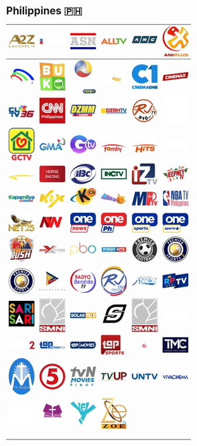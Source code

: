 # Philippines 🇵🇭

| ![a2z] | ![aliw-channel-23] | ![all-sports-network] | ![alltv] | ![anc] | ![aniplus] |
|:---:|:---:|:---:|:---:|:---:|:---:|
| ![beam-tv] | ![buko] | ![celestial-movies-pinoy] | ![cine-mo] | ![cinema-one] | ![cinemax] |
| ![cltv] | ![cnn-philippines] | ![dzmm-teleradyo] | ![dzrh-tv] | ![dzrj-810-am-tv] | ![ewtn] |
| ![gctv] | ![gma] | ![gtv] | ![hbo-family] | ![hbo-hits] | ![hbo] |
| ![hbo-signature] | ![horse-racing] | ![ibc] | ![inc-tv] | ![iztv] | ![jeepney-tv] |
| ![kapamilya-channel] | ![kix] | ![knowledge-channel] | ![miao-mi] | ![mptv] | ![nba-tv-philippines] |
| ![net25] | ![newswatch-plus] | ![one-news] | ![one-ph] | ![one-sports] | ![one-sports-plus] |
| ![pba-rush] | ![pino-xtreme-channel] | ![pinoy-box-office] | ![pinoy-hits] | ![premier-football] | ![premier-sports-2] |
| ![premier-sports] | ![ptv] | ![radyo-bandido-tv] | ![rj-tv] | ![rock-action] | ![rptv] |
| ![sari-sari-channel] | ![smni] | ![solar-flix] | ![solar-sports] | ![sonshine-channel] | ![spotv] |
| ![spotv2] | ![tap-action-flix] | ![tap-movies] | ![tap-sports] | ![techstorm] | ![tmc] |
| ![tv-maria] | ![tv5] | ![tvn-movies-pinoy] | ![tvup] | ![untv] | ![viva-cinema] |
| ![warner-tv] | ![word-of-god] | ![yey] | ![zoe-tv] | ![space] | ![space] |
| ![space] | ![space] | ![space] | ![space] | ![space] | ![space] |


[a2z]:a2z-ph.png
[aliw-channel-23]:aliw-channel-23-ph.png
[all-sports-network]:all-sports-network-ph.png
[alltv]:alltv-ph.png
[anc]:anc-ph.png
[aniplus]:aniplus-ph.png
[beam-tv]:beam-tv-ph.png
[buko]:buko-ph.png
[celestial-movies-pinoy]:celestial-movies-pinoy-ph.png
[cine-mo]:cine-mo-ph.png
[cinema-one]:cinema-one-ph.png
[cinemax]:cinemax-ph.png
[cltv]:cltv-ph.png
[cnn-philippines]:cnn-philippines-ph.png
[dzmm-teleradyo]:dzmm-teleradyo-ph.png
[dzrh-tv]:dzrh-tv-ph.png
[dzrj-810-am-tv]:dzrj-810-am-tv-ph.png
[ewtn]:ewtn-ph.png
[gctv]:gctv-ph.png
[gma]:gma-ph.png
[gtv]:gtv-ph.png
[hbo-family]:hbo-family-ph.png
[hbo-hits]:hbo-hits-ph.png
[hbo]:hbo-ph.png
[hbo-signature]:hbo-signature-ph.png
[horse-racing]:horse-racing-ph.png
[ibc]:ibc-ph.png
[inc-tv]:inc-tv-ph.png
[iztv]:iztv-ph.png
[jeepney-tv]:jeepney-tv-ph.png
[kapamilya-channel]:kapamilya-channel-ph.png
[kix]:kix-ph.png
[knowledge-channel]:knowledge-channel-ph.png
[miao-mi]:miao-mi-ph.png
[mptv]:mptv-ph.png
[nba-tv-philippines]:nba-tv-philippines-ph.png
[net25]:net25-ph.png
[newswatch-plus]:newswatch-plus-ph.png
[one-news]:one-news-ph.png
[one-ph]:one-ph-ph.png
[one-sports]:one-sports-ph.png
[one-sports-plus]:one-sports-plus-ph.png
[pba-rush]:pba-rush-ph.png
[pino-xtreme-channel]:pino-xtreme-channel-ph.png
[pinoy-box-office]:pinoy-box-office-ph.png
[pinoy-hits]:pinoy-hits-ph.png
[premier-football]:premier-football-ph.png
[premier-sports-2]:premier-sports-2-ph.png
[premier-sports]:premier-sports-ph.png
[ptv]:ptv-ph.png
[radyo-bandido-tv]:radyo-bandido-tv-ph.png
[rj-tv]:rj-tv-ph.png
[rock-action]:rock-action-ph.png
[rptv]:rptv-ph.png
[sari-sari-channel]:sari-sari-channel-ph.png
[smni]:smni-ph.png
[solar-flix]:solar-flix-ph.png
[solar-sports]:solar-sports-ph.png
[sonshine-channel]:sonshine-channel-ph.png
[spotv]:spotv-ph.png
[spotv2]:spotv2-ph.png
[tap-action-flix]:tap-action-flix-ph.png
[tap-movies]:tap-movies-ph.png
[tap-sports]:tap-sports-ph.png
[techstorm]:techstorm-ph.png
[tmc]:tmc-ph.png
[tv-maria]:tv-maria-ph.png
[tv5]:tv5-ph.png
[tvn-movies-pinoy]:tvn-movies-pinoy-ph.png
[tvup]:tvup-ph.png
[untv]:untv-ph.png
[viva-cinema]:viva-cinema-ph.png
[warner-tv]:warner-tv-ph.png
[word-of-god]:word-of-god-ph.png
[yey]:yey-ph.png
[zoe-tv]:zoe-tv-ph.png

[space]:../../misc/space-1500.png "Space"

